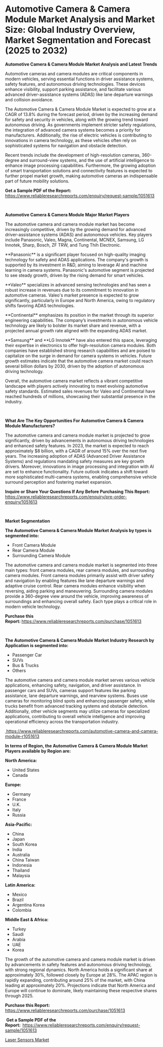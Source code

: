 <p><h1>Automotive Camera & Camera Module Market Analysis and Market Size: Global Industry Overview, Market Segmentation and Forecast (2025 to 2032)</h1></p><p><strong>Automotive Camera & Camera Module Market Analysis and Latest Trends</strong></p>
<p><p>Automotive cameras and camera modules are critical components in modern vehicles, serving essential functions in driver assistance systems, safety features, and autonomous driving technologies. These devices enhance visibility, support parking assistance, and facilitate various advanced driver-assistance systems (ADAS) like lane departure warnings and collision avoidance. </p><p>The Automotive Camera & Camera Module Market is expected to grow at a CAGR of 13.8% during the forecast period, driven by the increasing demand for safety and security in vehicles, along with the growing trend toward autonomous driving. As governments implement stricter safety regulations, the integration of advanced camera systems becomes a priority for manufacturers. Additionally, the rise of electric vehicles is contributing to innovations in camera technology, as these vehicles often rely on sophisticated systems for navigation and obstacle detection. </p><p>Recent trends include the development of high-resolution cameras, 360-degree and surround-view systems, and the use of artificial intelligence to enhance image processing capabilities. Furthermore, the growing adoption of smart transportation solutions and connectivity features is expected to further propel market growth, making automotive cameras an indispensable part of future mobility solutions.</p></p>
<p><strong>Get a Sample PDF of the Report:&nbsp;</strong> <a href="https://www.reliableresearchreports.com/enquiry/request-sample/1051613?utm_campaign=3093&utm_medium=2&utm_source=Github&utm_content=ia&utm_term=06042025&utm_id=automotive-camera-camera-module">https://www.reliableresearchreports.com/enquiry/request-sample/1051613</a></p>
<p>&nbsp;</p>
<p><strong>Automotive Camera & Camera Module Major Market Players</strong></p>
<p><p>The automotive camera and camera module market has become increasingly competitive, driven by the growing demand for advanced driver-assistance systems (ADAS) and autonomous vehicles. Key players include Panasonic, Valeo, Magna, Continental, MCNEX, Samsung, LG Innotek, Sharp, Bosch, ZF TRW, and Tung Thih Electronic.</p><p>**Panasonic** is a significant player focused on high-quality imaging technology for safety and ADAS applications. The company's growth is supported by its investment in R&D, aiming to leverage AI and machine learning in camera systems. Panasonic's automotive segment is projected to see steady growth, driven by the rising demand for smart vehicles.</p><p>**Valeo** specializes in advanced sensing technologies and has seen a robust increase in revenues due to its commitment to innovation in automotive cameras. Valeo's market presence is expected to grow significantly, particularly in Europe and North America, owing to regulatory shifts favoring ADAS technologies.</p><p>**Continental** emphasizes its position in the market through its superior engineering capabilities. The company’s investments in autonomous vehicle technology are likely to bolster its market share and revenue, with a projected annual growth rate aligned with the expanding ADAS market.</p><p>**Samsung** and **LG Innotek** have also entered this space, leveraging their expertise in electronics to offer high-resolution camera modules. Both companies have established strong research capabilities and are poised to capitalize on the surge in demand for camera systems in vehicles. Future growth estimates indicate that the automotive camera market could reach several billion dollars by 2030, driven by the adoption of autonomous driving technology.</p><p>Overall, the automotive camera market reflects a vibrant competitive landscape with players actively innovating to meet evolving automotive safety standards. Estimated sales revenues for Valeo and Continental have reached hundreds of millions, showcasing their substantial presence in the industry.</p></p>
<p>&nbsp;</p>
<p><strong>What Are The Key Opportunities For Automotive Camera & Camera Module Manufacturers?</strong></p>
<p><p>The automotive camera and camera module market is projected to grow significantly, driven by advancements in autonomous driving technologies and enhanced safety features. In 2023, the market is expected to reach approximately $8 billion, with a CAGR of around 15% over the next five years. The increasing adoption of ADAS (Advanced Driver Assistance Systems) and regulations mandating safety measures are key growth drivers. Moreover, innovations in image processing and integration with AI are set to enhance functionality. Future outlook indicates a shift toward more sophisticated multi-camera systems, enabling comprehensive vehicle surround perception and fostering market expansion.</p></p>
<p><strong>Inquire or Share Your Questions If Any Before Purchasing This Report:</strong> <a href="https://www.reliableresearchreports.com/enquiry/pre-order-enquiry/1051613?utm_campaign=3093&utm_medium=2&utm_source=Github&utm_content=ia&utm_term=06042025&utm_id=automotive-camera-camera-module">https://www.reliableresearchreports.com/enquiry/pre-order-enquiry/1051613</a></p>
<p>&nbsp;</p>
<p><strong>Market Segmentation</strong></p>
<p><strong>The Automotive Camera & Camera Module Market Analysis by types is segmented into:</strong></p>
<p><ul><li>Front Camera Module</li><li>Rear Camera Module</li><li>Surrounding Camera Module</li></ul></p>
<p><p>The automotive camera and camera module market is segmented into three main types: front camera modules, rear camera modules, and surrounding camera modules. Front camera modules primarily assist with driver safety and navigation by enabling features like lane departure warnings and adaptive cruise control. Rear camera modules enhance visibility when reversing, aiding parking and maneuvering. Surrounding camera modules provide a 360-degree view around the vehicle, improving awareness of surroundings and enhancing overall safety. Each type plays a critical role in modern vehicle technology.</p></p>
<p><strong>Purchase this Report:&nbsp;</strong><a href="https://www.reliableresearchreports.com/purchase/1051613?utm_campaign=3093&utm_medium=2&utm_source=Github&utm_content=ia&utm_term=06042025&utm_id=automotive-camera-camera-module">https://www.reliableresearchreports.com/purchase/1051613</a></p>
<p>&nbsp;</p>
<p><strong>The Automotive Camera & Camera Module Market Industry Research by Application is segmented into:</strong></p>
<p><ul><li>Passenger Car</li><li>SUVs</li><li>Bus & Trucks</li><li>Others</li></ul></p>
<p><p>The automotive camera and camera module market serves various vehicle applications, enhancing safety, navigation, and driver assistance. In passenger cars and SUVs, cameras support features like parking assistance, lane departure warnings, and rearview systems. Buses use cameras for monitoring blind spots and enhancing passenger safety, while trucks benefit from advanced tracking systems and obstacle detection. Additionally, other vehicle segments may utilize cameras for specialized applications, contributing to overall vehicle intelligence and improving operational efficiency across the transportation industry.</p></p>
<p><a href="https://www.reliableresearchreports.com/automotive-camera-and-camera-module-r1051613?utm_campaign=3093&utm_medium=2&utm_source=Github&utm_content=ia&utm_term=06042025&utm_id=automotive-camera-camera-module">&nbsp;https://www.reliableresearchreports.com/automotive-camera-and-camera-module-r1051613</a></p>
<p><strong>In terms of Region, the Automotive Camera & Camera Module Market Players available by Region are:</strong></p>
<p>
    <p> <strong> North America: </strong>
        <ul>
            <li>United States</li>
            <li>Canada</li>
        </ul>
        </p> 
    <p> <strong> Europe: </strong>
        <ul>
            <li>Germany</li>
            <li>France</li>
            <li>U.K.</li>
            <li>Italy</li>
            <li>Russia</li>
        </ul>
        </p> 
    <p> <strong> Asia-Pacific: </strong>
        <ul>
            <li>China</li>
            <li>Japan</li>
            <li>South Korea</li>
            <li>India</li>
            <li>Australia</li>
            <li>China Taiwan</li>
            <li>Indonesia</li>
            <li>Thailand</li>
            <li>Malaysia</li>
        </ul>
        </p> 
    <p> <strong> Latin America: </strong>
        <ul>
            <li>Mexico</li>
            <li>Brazil</li>
            <li>Argentina Korea</li>
            <li>Colombia</li>
        </ul>
        </p> 
    <p> <strong> Middle East & Africa: </strong>
        <ul>
            <li>Turkey</li>
            <li>Saudi</li>
            <li>Arabia</li>
            <li>UAE</li>
            <li>Korea</li>
        </ul>
    </p>
    </p>
<p><p>The growth of the automotive camera and camera module market is driven by advancements in safety features and autonomous driving technology, with strong regional dynamics. North America holds a significant share at approximately 30%, followed closely by Europe at 28%. The APAC region is rapidly expanding, contributing around 25% of the market, with China leading at approximately 20%. Projections indicate that North America and Europe will continue to dominate, likely maintaining these respective shares through 2025.</p></p>
<p><strong>Purchase this Report: </strong><a href="https://www.reliableresearchreports.com/purchase/1051613?utm_campaign=3093&utm_medium=2&utm_source=Github&utm_content=ia&utm_term=06042025&utm_id=automotive-camera-camera-module">https://www.reliableresearchreports.com/purchase/1051613</a></p>
<p>&nbsp;<strong>Get a Sample PDF of the Report:&nbsp;&nbsp;</strong><a href="https://www.reliableresearchreports.com/enquiry/request-sample/1051613?utm_campaign=3093&utm_medium=2&utm_source=Github&utm_content=ia&utm_term=06042025&utm_id=automotive-camera-camera-module">https://www.reliableresearchreports.com/enquiry/request-sample/1051613</a></p>
<p><strong></strong></p>
<p><p><a href="https://github.com/amoakuolaopa/Market-Research-Report-List-1/blob/main/laser-sensors-market.md?utm_campaign=3093&utm_medium=2&utm_source=Github&utm_content=ia&utm_term=06042025&utm_id=automotive-camera-camera-module">Laser Sensors Market</a></p></p>